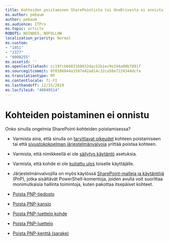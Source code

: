 ```yaml
---
title: Kohteiden poistaminen SharePointista tai OneDrivesta ei onnistu
ms.author: pebaum
author: pebaum
ms.audience: ITPro
ms.topic: article
ROBOTS: NOINDEX, NOFOLLOW
localization_priority: Normal
ms.custom:
- "1851"
- "2377"
- "9000255"
ms.assetid: ''
ms.openlocfilehash: cc19fcb6603160032dac52b1ec9e194a90b7891f
ms.sourcegitcommit: 0f0186044a3597e42ad14c32ca58e7224344dcfa
ms.translationtype: MT
ms.contentlocale: fi-FI
ms.lasthandoff: 12/15/2019
ms.locfileid: "40049514"
---
```

# <a name="unable-to-delete-items"></a>Kohteiden poistaminen ei onnistu

Onko sinulla ongelmia SharePoint-kohteiden poistamisessa?

- Varmista aina, että sinulla on [tarvittavat oikeudet](https://docs.microsoft.com/sharepoint/default-sharepoint-groups) kohteen poistamiseen tai että [sivustokokoelman järjestelmänvalvoja](https://docs.microsoft.com/sharepoint/customize-sharepoint-site-permissions#add-change-or-remove-a-site-collection-administrator) yrittää poistaa kohteen.

- Varmista, että nimikkeellä ei ole [säilytys käytäntö](https://docs.microsoft.com/office365/securitycompliance/retention-policies) asetuksia.

- Varmista, että kohde ei ole [kuitattu ulos](https://support.office.com/article/check-out-check-in-or-discard-changes-to-files-in-a-library-7e2c12a9-a874-4393-9511-1378a700f6de) toiselle käyttäjälle.

- Järjestelmänvalvojilla on myös käytössä [SharePoint-malleja ja käytäntöjä](https://docs.microsoft.com/powershell/sharepoint/sharepoint-pnp/sharepoint-pnp-cmdlets?view=sharepoint-ps#installation) (PnP), jotka sisältävät PowerShell-komentoja, joiden avulla voit suorittaa monimutkaisia hallinta toimintoja, kuten pakottaa itsepäiset kohteet.
- [Poista PNP-tiedosto](https://docs.microsoft.com/powershell/module/sharepoint-pnp/remove-pnpfile?view=sharepoint-ps)
- [Poista PNP-kansio](https://docs.microsoft.com/powershell/module/sharepoint-pnp/remove-pnpfolder?view=sharepoint-ps)
- [Poista PNP-luettelo kohde](https://docs.microsoft.com/powershell/module/sharepoint-pnp/remove-pnplistitem?view=sharepoint-ps)
- [Poista PNP-luettelo](https://docs.microsoft.com/powershell/module/sharepoint-pnp/remove-pnplist?view=sharepoint-ps)
- [Poista PNP-kenttä (sarake)](https://docs.microsoft.com/powershell/module/sharepoint-pnp/remove-pnpfield?view=sharepoint-ps)